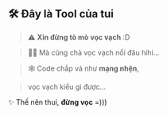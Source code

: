 ## 🛠️ Đây là Tool của tui  

> ⚠️ **Xin đừng tò mò vọc vạch** :D
 
> 🤷‍♂️ Mà cũng chả vọc vạch nổi đâu hihi...  

> 🕸️ Code chắp vá như **mạng nhện**,

> vọc vạch kiểu gì được…  

✨ Thế nên thui, **đừng vọc** =)))  
